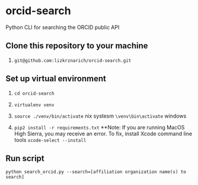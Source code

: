 # orcid-search
Python CLI for searching the ORCID public API

## Clone this repository to your machine

1. `git@github.com:lizkrznarich/orcid-search.git`

## Set up virtual environment 

1. `cd orcid-search`

2. `virtualenv venv`

3. `source ./venv/bin/activate` nix systesm `\venv\bin\activate` windows

4. `pip2 install -r requirements.txt` 
**Note: If you are running MacOS High Sierra, you may receive an error. To fix, install Xcode command line tools `xcode-select --install`

## Run script

    python search_orcid.py --search=[affiliation organization name(s) to search]